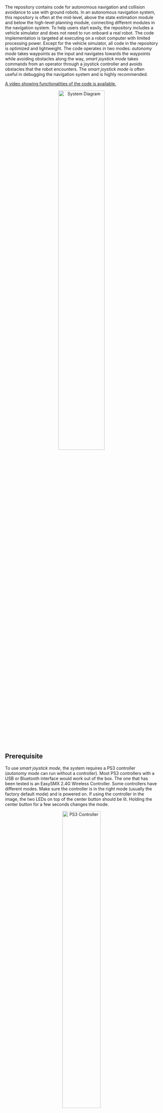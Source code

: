 The repository contains code for autonomous navigation and collision avoidance to use with ground robots. In an autonomous navigation system, this repository is often at the mid-level, above the state estimation module and below the high-level planning module, connecting different modules in the navigation system. To help users start easily, the repository includes a vehicle simulator and does not need to run onboard a real robot. The code implementation is targeted at executing on a robot computer with limited processing power. Except for the vehicle simulator, all code in the repository is optimized and lightweight. The code operates in two modes: *autonomy mode* takes waypoints as the input and navigates towards the waypoints while avoiding obstacles along the way, *smart joystick mode* takes commands from an operator through a joystick controller and avoids obstacles that the robot encounters. The *smart joystick mode* is often useful in debugging the navigation system and is highly recommended.

[A video showing functionalities of the code is available.](https://youtu.be/JgJG3Y8JCt0)

<p align="center"><img src="img/system_diagram.jpg" alt="System Diagram" width="55%"/></p>

## Prerequisite

To use *smart joystick mode*, the system requires a PS3 controller (*autonomy mode* can run without a controller). Most PS3 controllers with a USB or Bluetooth interface would work out of the box. The one that has been tested is an EasySMX 2.4G Wireless Controller. Some controllers have different modes. Make sure the controller is in the right mode (usually the factory default mode) and is powered on. If using the controller in the image, the two LEDs on top of the center button should be lit. Holding the center button for a few seconds changes the mode.

<p align="center"><img src="img/ps3_controller.jpg" alt="PS3 Controller" width="50%"/></p>

The code runs on a Ubuntu 18.04 computer installed with ROS Melodic. Install ROS joystick driver,

```sudo apt update```

```sudo apt install ros-melodic-joystick-drivers```

Make sure to add the username to dialout group (change 'username' in the command line) and reboot the computer,

```sudo adduser username dialout```

To verify the controller is working, launch ROS joystick driver,

```roslaunch ps3joy ps3.launch```

In another terminal,

```rostopic echo /joy```

Press any button on the controller and joystick messages should display in the terminal.

## Quick Start

Clone the repository and checkout the 'melodic' branch. In a terminal, go to the folder and compile,

```catkin_make```

Source the ROS workspace,

```source devel/setup.sh```

To launch the code in *smart joystick mode*, plugin the controller to the computer,

```roslaunch vehicle_simulator system.launch```

Wait for Gazebo to initialize in a few seconds, the following scene will show up in RVIZ with scans in the main window and images on the side. The coordinate frame indicates the robot and the yellow dots are collision-free paths. Now, use the right joystick on the controller to navigate the robot. Pushing the right joystick to the front and back drives the robot around and pushing the right joystick to the left and right makes rotations. Holding the obstacle-check button cancels obstacle checking.

<p align="center"><img src="img/smart_joystick.jpg" alt="Smart Joystick" width="70%"/></p>

Alternatively, one can launch the code in *autonomy mode*. If a controller is available, uncomment

```<include file='$(find waypoint_example)/launch/waypoint_example.launch' />```

in 'src/vehicle_simulator/launch/system.launch'. This will launch the 'waypoint_example' - an example of sending waypoints, speed, and navigation boundaries. Then,

```roslaunch vehicle_simulator system.launch```

Hold the mode-switch button on the controller and at the same time push the right joystick. The robot will follow the waypoints for one circle. Here, the right joystick gives the speed. If only the mode-switch button is held, the system will start taking speed from the 'waypoint_example' in a few seconds and the robot will start moving.

<p align="center"><img src="img/waypoint_following.jpg" alt="Waypoint Following" width="70%"/></p>

If a controller is unavailable, set 'autonomyMode = true' in 'src/local_planner/launch/local_planner.launch'. Launch the 'waypoint_example' together with the system. The system will start in *autonomy mode*. Note that you can set 'autonomyMode = true' even if a controller is plugged-in. Pressing any button on the controller will bring the system to *smart joystick mode* and holding the mode-switch button will bring the system back to *autonomy mode*.

## Advanced

**Changing simulation environment**: The vehicle simulator supports custom environments. To change the environment, replace 'example.world' by 'mesh.world' in 'src/vehicle_simulator/launch/vehicle_simulator.launch'. Then, modify 'src/vehicle_simulator/world/mesh.world' to update the directory to the mesh file ('/path_to_folder/meshfile.dae' at two places) and offset ('pose frame = [0 0 0 0 0 0]' at the bottom). [An example mesh file can be downloaded from here.](https://github.com/osrf/gazebo_models/blob/master/willowgarage/meshes/willowgarage_collision.dae) To check the mesh file is loaded correctly, set 'gui = true' in 'src/vehicle_simulator/launch/vehicle_simulator.launch'. Additionally, if the environment contains 3D terrain, set 'adjustZ = true' and 'adjustIncl = true' to adjust robot elevation and inclination according to the terrain. Set 'terrainZ' to the terrain elevation at the start position. Note that terrain analysis needs to run for the feature to be functional. See instruction below to turn on terrain analysis.

**Running on real robot**: The system is setup to use a vehicle simulator for a quick start. The vehicle simulator publishes 'nav_msgs::Odometry' typed state estimation messages on ROS topic '/state_estimation', '/tf' messages, and 'sensor_msgs::PointCloud2' typed registered scan messages on ROS topic '/registered_scan'. The scans are simulated based on a Velodyne VLP-16 Lidar and are registered in the 'map' frame. To use the code with a real robot, replace the vehicle simulator by the state estimation module on the robot and forward the 'geometry_msgs::TwistStamped' typed command velocity messages on ROS topic '/cmd_vel' to the motion controller. Adjust 'minRelZ' and 'maxRelZ' in 'src/local_planner/launch/local_planner.launch' to crop off the ground and ceiling in the registered scans. The default sensor height is set at 0.75m above the ground in the vehicle simulator and the registered scans are cropped at the height of -0.5m and 0.25m w.r.t. the sensor.

**Integrating with LOAM**: The original implementation of the [Lidar Odometry and Mapping (LOAM)](https://github.com/cuitaixiang/LOAM_NOTED) algorithm uses the camera coordinate convention (x-left, y-up, z-front). This repository uses the standard ground robot convention (x-front, y-left, z-up). If using the original version of LOAM for state estimation, comment out

```<!--include file="$(find vehicle_simulator)/launch/vehicle_simulator.launch" /-->```

and uncomment

```<include file="$(find loam_interface)/launch/loam_interface.launch" />```

in  'src/vehicle_simulator/launch/system.launch'. This will stop launching the vehicle simulator and launch the 'loam_interface' - a bridge to connect the ROS topics and flip the coordinate frames . If using a modified version of LOAM, adjust 'stateEstimationTopic', 'registeredScanTopic', 'flipStateEstimation', and 'flipRegisteredScan' in  'src/loam_interface/launch/loam_interface.launch' to configure the ROS topics and coordinate frames. If playing bagfiles with lidar and optionally IMU data instead of running on a real robot, make sure to set 'use_sim_time = true'. In a terminal,

```roscore```

In another terminal,

```rosparam set use_sim_time true```

Launch LOAM and the system side by side. Then, play bagfiles with '--clock' flag (change 'filename' in the command line),

```rosbag play --clock filename.bag```

**Integrating with high-level planner**: To use the code with a high-level planner, e.g. a route planner, follow the example code in 'src/waypoint_example/src/waypointExample.cpp' to send waypoints, speed, and navigation boundaries. The navigation boundaries in a message are considered connected if they are at the same height and disconnected if at different height.

**Adding additional sensors**: The system can take data from additional sensors for collision avoidance. The data can be sent in as 'sensor_msgs::PointCloud2' typed messages on ROS topic '/added_obstacles'. The points in the messages are in the 'map' frame.

**Obstacle checking on/off**: Obstacle checking can be turned on and off with a 'std_msgs::Bool' typed message on ROS topic '/check_obstacle'. The number in the message indicates obstacle checking is on or off. Alternatively, one can hold the obstacle-check button on the controller to turn off obstacle checking.

**Turning on terrain analysis**: The system uses registered scans for collision avoidance by default. If driving over 3D terrains, terrain analysis becomes necessary. To launch terrain analysis, uncomment

```<include file='$(find terrain_analysis)/launch/terrain_analysis.launch' />```

set 'useTerrainAnalysis = true' and adjust 'obstacleHeightThre' in 'src/local_planner/launch/local_planner.launch'. The terrain analysis publishes 'sensor_msgs::PointCloud2' typed terrain map messages on ROS topic '/terrain_map', with 'pcl::PointXYZI' typed points in the messages. Here, the x, y, z fields of a point indicate the coordinates and the intensity field stores the cost. To check the terrain map in RVIZ while terrain analysis is running, click 'Panels->Displays', uncheck 'RegScan', and check 'terrainMap'. Clicking the clear-terrain-map button on the controller reinitializes the terrain map. Alternatively, one can send a 'std_msgs::Float32' typed message on ROS topic '/map_clearing'. The number in the message indicates the radius of the area to be cleared. Note that terrain analysis does require scans to be well registered. If the state estimation on the robot is imprecise and scans are misregistered, terrain analysis will likely sacrifice.

**Handling negative obstacles**: While the best way to handle negative obstacles is mounting a sensor high up on the robot looking downward into the negative obstacles, a quick solution is turning on terrain analysis and setting 'noDataObstacle = true' in 'src/terrain_analysis/launch/terrain_analysis.launch'. Negative obstacles usually cause some areas to have no data. The system will consider these areas to be non-traversable.

**Tuning path following**: To change driving speed, adjust 'maxSpeed', 'autonomySpeed', and 'maxAccel' in 'src/local_planner/launch/local_planner.launch'. Other path following parameters such as 'maxYawRate', 'yawRateGain', and 'lookAheadDis' are in the same file. If setting 'twoWayDrive = false', the robot will only drive forward.

**Changing robot size**: The system uses motion primitives generated by a MatLab script. To change the robot size, adjust 'searchRadius' in 'src/local_planner/paths/path_generator.m' and run the MatLab script. This will generate a set of path files in the same folder.

**Robot motion model**: The system uses a differential motion model. Adapting to other motion models, e.g. a car-like motion model, needs more work.

## Reference

J. Zhang, C. Hu, R. Gupta Chadha, and S. Singh. Falco: Fast Likelihood-based Collision Avoidance with Extension to Human-guided Navigation. Journal of Field Robotics. vol. 37, no. 8, pp. 1300–1313, 2020. [[**PDF**](https://frc.ri.cmu.edu/~zhangji/publications/JFR_2020.pdf)]

## Author

[**Ji Zhang**](https://frc.ri.cmu.edu/~zhangji)<br/>
The Robotics Institute, Carnegie Mellon University

## Credit

[velodyne_simulator](http://wiki.ros.org/velodyne_simulator) package is from open-source release.
